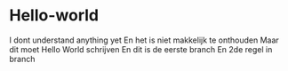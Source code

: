 # Hello-world
I dont understand anything yet 
En het is niet makkelijk te onthouden
Maar dit moet Hello World schrijven 
En dit is de eerste branch
En 2de regel in branch
